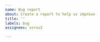 ```yaml
---
name: Bug report
about: Create a report to help us improve
title: ''
labels: bug
assignees: vorov2

---
```



